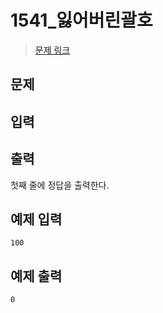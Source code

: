 # 1541_잃어버린괄호

> [문제 링크](https://www.acmicpc.net/problem/1541)

## 문제


## 입력


## 출력
첫째 줄에 정답을 출력한다.

## 예제 입력
```
100
```

## 예제 출력
```
0
```
